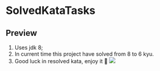 # SolvedKataTasks

## Preview
1. Uses jdk 8;
2. In current time this project have solved from 8 to 6 kyu.
3. Good luck in resolved kata, enjoy it 🙂
![](https://user-images.githubusercontent.com/54546416/204908089-39032926-a087-4834-ba6c-465404560244.gif)

